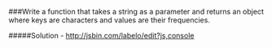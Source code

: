 ###Write a function that takes a string as a parameter and returns an object where keys are characters and values are their frequencies.

#####Solution - http://jsbin.com/labelo/edit?js,console